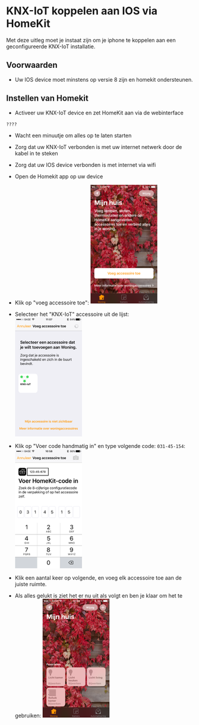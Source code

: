 # KNX-IoT koppelen aan IOS via HomeKit

Met deze uitleg moet je instaat zijn om je iphone te koppelen aan een geconfigureerde KNX-IoT installatie.

## Voorwaarden

- Uw IOS device moet minstens op versie 8 zijn en homekit ondersteunen.

## Instellen van Homekit

- Activeer uw KNX-IoT device en zet HomeKit aan via de webinterface

```
????
```

- Wacht een minuutje om alles op te laten starten

- Zorg dat uw KNX-IoT verbonden is met uw internet netwerk door de kabel in te steken

- Zorg dat uw IOS device verbonden is met internet via wifi

- Open de Homekit app op uw device

- Klik op "voeg accessoire toe":
![alt text](https://raw.githubusercontent.com/4ilo/Bachelorproef_E-ICT/master/tuts/fotos/homekit1.png "Accessoire toevoegen")

- Selecteer het "KNX-IoT" accessoire uit de lijst:
![alt text](https://raw.githubusercontent.com/4ilo/Bachelorproef_E-ICT/master/tuts/fotos/homekit2.png "KNX-IoT accessoire kiezen")

- Klik op "Voer code handmatig in" en type volgende code: `031-45-154`:
![alt text](https://raw.githubusercontent.com/4ilo/Bachelorproef_E-ICT/master/tuts/fotos/homekit3.png "Code ingeven")

- Klik een aantal keer op volgende, en voeg elk accessoire toe aan de juiste ruimte.

- Als alles gelukt is ziet het er nu uit als volgt en ben je klaar om het te gebruiken:
![alt text](https://raw.githubusercontent.com/4ilo/Bachelorproef_E-ICT/master/tuts/fotos/homekit5.png "Alles klaar")